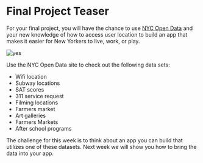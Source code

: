# Final Project Teaser

For your final project, you will have the chance to use [NYC Open Data](https://nycopendata.socrata.com/) and your new knowledge of how to access user location to build an app that makes it easier for New Yorkers to live, work, or play.

![yes](http://i.giphy.com/nhaCFqbmeSHBK.gif)

Use the NYC Open Data site to check out the following data sets:

+ Wifi location
+ Subway locations
+ SAT scores
+ 311 service request
+ Filming locations
+ Farmers market
+ Art galleries
+ Farmers  Markets
+ After school programs

The challenge for this week is to think about an app you can build that utilizes one of these datasets.  Next week we will show you how to bring the data into your app.



